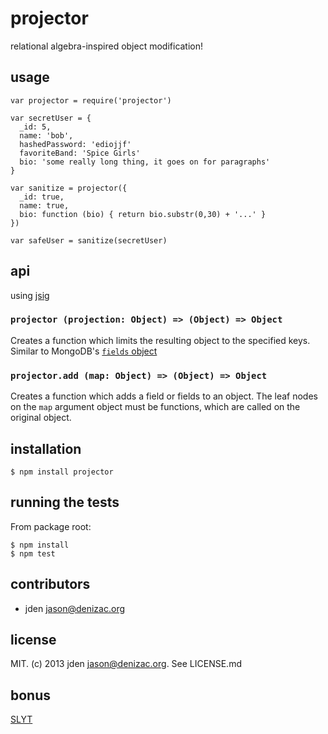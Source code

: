# projector
relational algebra-inspired object modification!

## usage

    var projector = require('projector')

    var secretUser = {
      _id: 5,
      name: 'bob',
      hashedPassword: 'ediojjf'
      favoriteBand: 'Spice Girls'
      bio: 'some really long thing, it goes on for paragraphs'
    }

    var sanitize = projector({
      _id: true,
      name: true,
      bio: function (bio) { return bio.substr(0,30) + '...' }
    })

    var safeUser = sanitize(secretUser)


## api
using [jsig](https://github.com/jden/jsig)

### `projector (projection: Object) => (Object) => Object` 

Creates a function which limits the resulting object to the specified keys. Similar to MongoDB's [`fields` object](http://mongodb.github.io/node-mongodb-native/markdown-docs/queries.html#making-queries-with-find)

### `projector.add (map: Object) => (Object) => Object`

Creates a function which adds a field or fields to an object. The leaf nodes on the `map` argument object must be functions, which are called on the original object.

## installation

    $ npm install projector


## running the tests

From package root:

    $ npm install
    $ npm test


## contributors

- jden <jason@denizac.org>


## license

MIT. (c) 2013 jden <jason@denizac.org>. See LICENSE.md

## bonus
[SLYT](http://www.youtube.com/watch?v=rSZ-yjuTCa4)